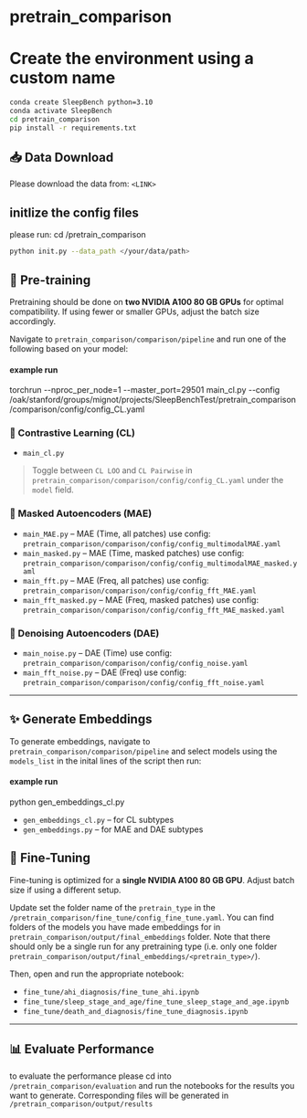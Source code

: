 # pretrain_comparison


# Create the environment using a custom name
```bash
conda create SleepBench python=3.10
conda activate SleepBench
cd pretrain_comparison
pip install -r requirements.txt
```

## 📥 Data Download

Please download the data from: `<LINK>`

## initlize the config files

please run:
cd /pretrain_comparison
```bash
python init.py --data_path </your/data/path>
```

## 🔁 Pre-training

Pretraining should be done on **two NVIDIA A100 80 GB GPUs** for optimal compatibility. If using fewer or smaller GPUs, adjust the batch size accordingly.

Navigate to `pretrain_comparison/comparison/pipeline` and run one of the following based on your model:
#### example run
torchrun --nproc_per_node=1 --master_port=29501 main_cl.py --config /oak/stanford/groups/mignot/projects/SleepBenchTest/pretrain_comparison/comparison/config/config_CL.yaml

### 🔹 Contrastive Learning (CL)
- `main_cl.py`
> Toggle between `CL LOO` and `CL Pairwise` in `pretrain_comparison/comparison/config/config_CL.yaml` under the `model` field.


### 🔹 Masked Autoencoders (MAE)
- `main_MAE.py` – MAE (Time, all patches) use config: `pretrain_comparison/comparison/config/config_multimodalMAE.yaml`
- `main_masked.py` – MAE (Time, masked patches) use config: `pretrain_comparison/comparison/config/config_multimodalMAE_masked.yaml`
- `main_fft.py` – MAE (Freq, all patches) use config: `pretrain_comparison/comparison/config/config_fft_MAE.yaml`
- `main_fft_masked.py` – MAE (Freq, masked patches) use config: `pretrain_comparison/comparison/config/config_fft_MAE_masked.yaml`

### 🔹 Denoising Autoencoders (DAE)
- `main_noise.py` – DAE (Time) use config: `pretrain_comparison/comparison/config/config_noise.yaml`
- `main_fft_noise.py` – DAE (Freq) use config: `pretrain_comparison/comparison/config/config_fft_noise.yaml`

---


## ✨ Generate Embeddings


To generate embeddings, navigate to `pretrain_comparison/comparison/pipeline` and select models using the `models_list` in the inital lines of the script then run:

#### example run
python gen_embeddings_cl.py

- `gen_embeddings_cl.py` – for CL subtypes
- `gen_embeddings.py`  – for MAE and DAE subtypes


## 🧪 Fine-Tuning

Fine-tuning is optimized for a **single NVIDIA A100 80 GB GPU**. Adjust batch size if using a different setup.

Update set the folder name of the `pretrain_type` in the `/pretrain_comparison/fine_tune/config_fine_tune.yaml`. You can find folders of the models you have made embeddings for in `pretrain_comparison/output/final_embeddings` folder. Note that there should only be a single run for any pretraining type (i.e. only one folder `pretrain_comparison/output/final_embeddings/<pretrain_type>/`).

Then, open and run the appropriate notebook:

- `fine_tune/ahi_diagnosis/fine_tune_ahi.ipynb`
- `fine_tune/sleep_stage_and_age/fine_tune_sleep_stage_and_age.ipynb`
- `fine_tune/death_and_diagnosis/fine_tune_diagnosis.ipynb`

---


## 📊 Evaluate Performance

to evaluate the performance please cd into `/pretrain_comparison/evaluation` and run the notebooks for the results you want to generate. Corresponding files will be generated in `/pretrain_comparison/output/results`

